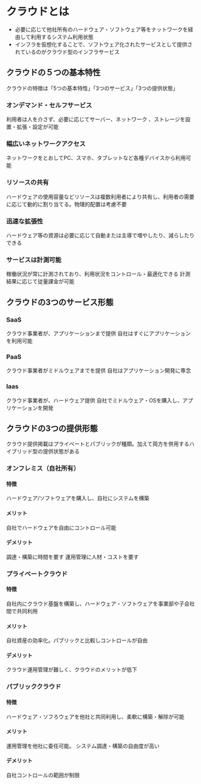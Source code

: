 # クラウドとは
- 必要に応じて他社所有のハードウェア・ソフトウェア等をナットワークを経由して利用するシステム利用状態
- インフラを仮想化することで、ソフトウェア化されたサービスとして提供されているのがクラウド型のインフラサービス

## クラウドの５つの基本特性
クラウドの特徴は「5つの基本特性」「3つのサービス」「3つの提供状態」

### オンデマンド・セルフサービス
利用者は人を介さず、必要に応じてサーバー、ネットワーク
、ストレージを設置・拡張・設定が可能
### 幅広いネットワークアクセス
ネットワークをとおしてPC、スマホ、タブレットなど各種デバイスから利用可能
### リソースの共有
ハードウェアの使用容量などリソースは複数利用者により共有し、利用者の需要に応じて動的に割り当てる。物理的配置は考慮不要
### 迅速な拡張性
ハードウェア等の資源は必要に応じて自動または主導で増やしたり、減らしたりできる
### サービスは計測可能
稼働状況が常に計測されており、利用状況をコントロール・最適化できる
計測結果に応じて従量課金が可能

## クラウドの3つのサービス形態

### SaaS
クラウド事業者が、アプリケーションまで提供
自社はすぐにアプリケーションを利用可能
### PaaS
クラウド事業者がミドルウェアまでを提供
自社はアプリケーション開発に専念
### Iaas
クラウド事業者が、ハードウェア提供
自社でミドルウェア・OSを購入し、アプリケーションを開発

## クラウドの3つの提供形態
クラウド提供掲載はプライベートとパブリックが種類。加えて両方を併用するハイブリッド型の提供状態がある

### オンフレミス（自社所有）
#### 特徴
ハードウェア/ソフトウェアを購入し、自社にシステムを構築
#### メリット
自社でハードウェアを自由にコントロール可能
#### デメリット
調達・構築に時間を要す
運用管理に人材・コストを要す

### プライベートクラウド
#### 特徴
自社内にクラウド基盤を構築し、ハードウェア・ソフトウェアを事業部や子会社間で共同利用
#### メリット
自社資産の効率化。パブリックと比較しコントロールが自由
#### デメリット
クラウド運用管理が難しく、クラウドのメリットが低下

### パブリッククラウド
#### 特徴
ハードウェア・ソフろウェアを他社と共同利用し、柔軟に構築・解除が可能
#### メリット
運用管理を他社に委任可能。
システム調達・構築の自由度が高い
#### デメリット
自社コントロールの範囲が制限